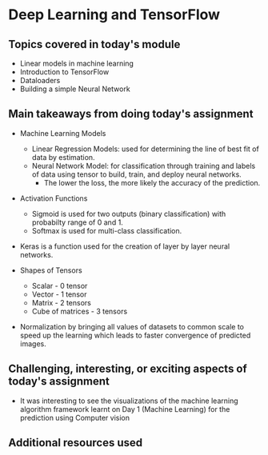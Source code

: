 # Deep Learning and TensorFlow

## Topics covered in today's module
* Linear models in machine learning
* Introduction to TensorFlow
* Dataloaders
* Building a simple Neural Network

## Main takeaways from doing today's assignment
* Machine Learning Models
  * Linear Regression Models: used for determining the line of best fit of data by estimation.
  * Neural Network Model: for classification through training and labels of data using tensor to build, train, and deploy neural networks.
    * The lower the loss, the more likely the accuracy of the prediction.

* Activation Functions 
  * Sigmoid is used for two outputs (binary classification) with probabilty range of 0 and 1.
  * Softmax is used for multi-class classification.

* Keras is a function used for the creation of layer by layer neural networks.

* Shapes of Tensors 
  * Scalar - 0 tensor
  * Vector - 1 tensor
  * Matrix - 2 tensors
  * Cube of matrices - 3 tensors

* Normalization by bringing all values of datasets to common scale to speed up the learning which leads to faster convergence of predicted images.
  

## Challenging, interesting, or exciting aspects of today's assignment
* It was interesting to see the visualizations of the machine learning algorithm framework learnt on Day 1 (Machine Learning) for the prediction using Computer vision

## Additional resources used 

